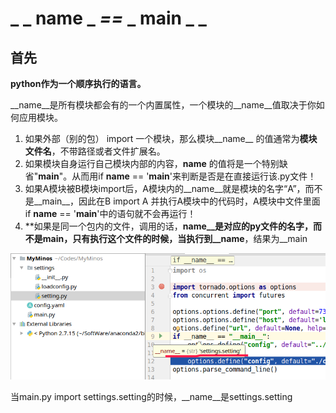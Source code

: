 # _ _ name _ _==_ _ main _ _

## 首先

**python作为一个顺序执行的语言。**

__name__是所有模块都会有的一个内置属性，一个模块的__name__值取决于你如何应用模块。

1. 如果外部（别的包） import 一个模块，那么模块__name__ 的值通常为**模块文件名**，不带路径或者文件扩展名。
2. 如果模块自身运行自己模块内部的内容，__name__ 的值将是一个特别缺省"__main__"。从而用if __name__ == '__main__'来判断是否是在直接运行该.py文件！
3. 如果A模块被B模块import后，A模块内的__name__就是模块的名字“A”，而不是__main__，因此在B import A 并执行A模块中的代码时，A模块中文件里面 if __name__ == '__main__'中的语句就不会再运行！
4. **如果是同一个包内的文件，调用的话，__name__是对应的py文件的名字，而不是main，只有执行这个文件的时候，当执行到__name__，结果为__main

![1539346392905](./1539346330123.png)

当main.py import settings.setting的时候，__name__是settings.setting

